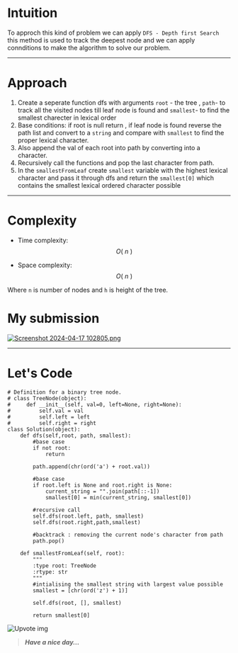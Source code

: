 # Intuition
<!-- Describe your first thoughts on how to solve this problem. -->
To approch this kind of problem we can apply `DFS - Depth first Search` this method is used to track the deepest node and we can apply connditions to make the algorithm to solve our problem.

---


# Approach
<!-- Describe your approach to solving the problem. -->
1. Create a seperate function dfs with arguments `root` - the tree  , `path`- to track all the visited nodes till leaf node is found and `smallest`- to find the smallest charecter in lexical order
2. Base conditions: if root is null return , if leaf node is found reverse the path list and convert to a `string` and  compare with `smallest` to find the proper lexical character.
3. Also append the val of each root into path by converting into a character. 
4. Recursively call the functions and pop the last character from path.
5. In the `smallestFromLeaf` create `smallest` variable with the highest lexical character and pass it through dfs and return the `smallest[0]` which contains the smallest lexical ordered character possible

---

# Complexity
- Time complexity: $$O( \ n \ )$$
<!-- Add your time complexity here, e.g. $$O(n)$$ -->

- Space complexity: $$O(\ n \ )$$
<!-- Add your space complexity here, e.g. $$O(n)$$ -->
Where `n` is number of nodes and `h` is height of the tree. 
# My submission
<a href= "https://leetcode.com/problems/smallest-string-starting-from-leaf/submissions/1234558533/?envType=daily-question&envId=2024-04-17">![Screenshot 2024-04-17 102805.png](https://assets.leetcode.com/users/images/73122cd6-8670-4e62-95e0-8a1a1f316e3c_1713331032.8762429.png)
</a>


---


# Let's Code
```
# Definition for a binary tree node.
# class TreeNode(object):
#     def __init__(self, val=0, left=None, right=None):
#         self.val = val
#         self.left = left
#         self.right = right
class Solution(object):
    def dfs(self,root, path, smallest):
        #base case
        if not root:
            return
        
        path.append(chr(ord('a') + root.val))
        
        #base case
        if root.left is None and root.right is None:
            current_string = "".join(path[::-1])
            smallest[0] = min(current_string, smallest[0])
        
        #recursive call
        self.dfs(root.left, path, smallest)
        self.dfs(root.right,path,smallest)
        
        #backtrack : removing the current node's character from path
        path.pop()
                
    def smallestFromLeaf(self, root):
        """
        :type root: TreeNode
        :rtype: str
        """
        #intialising the smallest string with largest value possible
        smallest = [chr(ord('z') + 1)]

        self.dfs(root, [], smallest)

        return smallest[0]       
```
![Upvote img](https://i.imgflip.com/28rbtl.jpg)
> ***Have a nice day...***
